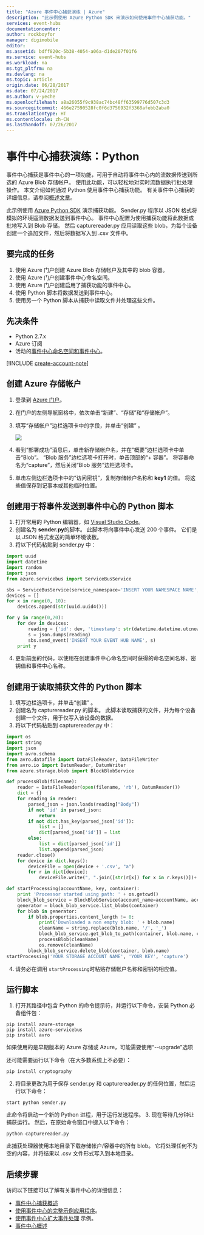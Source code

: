 ```yaml
---
title: "Azure 事件中心捕获演练 | Azure"
description: "此示例使用 Azure Python SDK 来演示如何使用事件中心捕获功能。"
services: event-hubs
documentationcenter: 
author: rockboyfor
manager: digimobile
editor: 
ms.assetid: bdff820c-5b38-4054-a06a-d1de207f01f6
ms.service: event-hubs
ms.workload: na
ms.tgt_pltfrm: na
ms.devlang: na
ms.topic: article
origin.date: 06/28/2017
ms.date: 07/24/2017
ms.author: v-yeche
ms.openlocfilehash: a8a26055f9c938ac74bc48ff63599776d507c3d3
ms.sourcegitcommit: 466e27590528fc0f6d3756932f3368afebb2aba0
ms.translationtype: HT
ms.contentlocale: zh-CN
ms.lasthandoff: 07/26/2017
---
```

# <a name="event-hubs-capture-walkthrough-python"></a>事件中心捕获演练：Python

事件中心捕获是事件中心的一项功能，可用于自动将事件中心内的流数据传送到所选的 Azure Blob 存储帐户。 使用此功能，可以轻松地对实时流数据执行批处理操作。 本文介绍如何通过 Python 使用事件中心捕获功能。 有关事件中心捕获的详细信息，请参阅[概述文章](event-hubs-archive-overview.md)。

此示例使用 [Azure Python SDK](/develop/python/) 演示捕获功能。 Sender.py 程序以 JSON 格式将模拟的环境遥测数据发送到事件中心。 事件中心配置为使用捕获功能将此数据成批地写入到 Blob 存储。 然后 capturereader.py 应用读取这些 blob，为每个设备创建一个追加​​文件，然后将数据写入到 .csv 文件中。

## <a name="what-will-be-accomplished"></a>要完成的任务

1. 使用 Azure 门户创建 Azure Blob 存储帐户及其中的 blob 容器。
2. 使用 Azure 门户创建事件中心命名空间。
3. 使用 Azure 门户创建启用了捕获功能的事件中心。
4. 使用 Python 脚本将数据发送到事件中心。
5. 使用另一个 Python 脚本从捕获中读取文件并处理这些文件。

## <a name="prerequisites"></a>先决条件

- Python 2.7.x
- Azure 订阅
- 活动的[事件中心命名空间和事件中心](event-hubs-create.md)。

[!INCLUDE [create-account-note](../../includes/create-account-note.md)]

## <a name="create-an-azure-storage-account"></a>创建 Azure 存储帐户
1. 登录到 [Azure 门户][Azure portal]。
2. 在门户的左侧导航窗格中，依次单击“新建”、“存储”和“存储帐户”。
3. 填写“存储帐户”边栏选项卡中的字段，并单击“创建” 。

   ![][1]
4. 看到“部署成功”消息后，单击新存储帐户名，并在“概要”边栏选项卡中单击“Blob”。 “Blob 服务”边栏选项卡打开时，单击顶部的“+ 容器”。 将容器命名为“capture”，然后关闭“Blob 服务”边栏选项卡。
5. 单击左侧边栏选项卡中的“访问密钥”，复制存储帐户名称和 **key1** 的值。 将这些值保存到记事本或其他临时位置。

## <a name="create-a-python-script-to-send-events-to-your-event-hub"></a>创建用于将事件发送到事件中心的 Python 脚本
1. 打开常用的 Python 编辑器，如 [Visual Studio Code][Visual Studio Code]。
2. 创建名为 **sender.py**的脚本。 此脚本将向事件中心发送 200 个事件。 它们是以 JSON 格式发送的简单环境读数。
3. 将以下代码粘贴到 sender.py 中：

  ```python
  import uuid
  import datetime
  import random
  import json
  from azure.servicebus import ServiceBusService

  sbs = ServiceBusService(service_namespace='INSERT YOUR NAMESPACE NAME', shared_access_key_name='RootManageSharedAccessKey', shared_access_key_value='INSERT YOUR KEY')
  devices = []
  for x in range(0, 10):
      devices.append(str(uuid.uuid4()))

  for y in range(0,20):
      for dev in devices:
          reading = {'id': dev, 'timestamp': str(datetime.datetime.utcnow()), 'uv': random.random(), 'temperature': random.randint(70, 100), 'humidity': random.randint(70, 100)}
          s = json.dumps(reading)
          sbs.send_event('INSERT YOUR EVENT HUB NAME', s)
      print y
  ```
4. 更新前面的代码，以使用在创建事件中心命名空间时获得的命名空间名称、密钥值和事件中心名称。

## <a name="create-a-python-script-to-read-your-capture-files"></a>创建用于读取捕获文件的 Python 脚本

1. 填写边栏选项卡，并单击“创建” 。
2. 创建名为 capturereader.py 的脚本。 此脚本读取捕获的文件，并为每个设备创建一个文件，用于仅写入该设备的数据。
3. 将以下代码粘贴到 capturereader.py 中：

  ```python
  import os
  import string
  import json
  import avro.schema
  from avro.datafile import DataFileReader, DataFileWriter
  from avro.io import DatumReader, DatumWriter
  from azure.storage.blob import BlockBlobService

  def processBlob(filename):
      reader = DataFileReader(open(filename, 'rb'), DatumReader())
      dict = {}
      for reading in reader:
          parsed_json = json.loads(reading["Body"])
          if not 'id' in parsed_json:
              return
          if not dict.has_key(parsed_json['id']):
              list = []
              dict[parsed_json['id']] = list
          else:
              list = dict[parsed_json['id']]
              list.append(parsed_json)
      reader.close()
      for device in dict.keys():
          deviceFile = open(device + '.csv', "a")
          for r in dict[device]:
              deviceFile.write(", ".join([str(r[x]) for x in r.keys()])+'\n')

  def startProcessing(accountName, key, container):
      print 'Processor started using path: ' + os.getcwd()
      block_blob_service = BlockBlobService(account_name=accountName, account_key=key)
      generator = block_blob_service.list_blobs(container)
      for blob in generator:
          if blob.properties.content_length != 0:
              print('Downloaded a non empty blob: ' + blob.name)
              cleanName = string.replace(blob.name, '/', '_')
              block_blob_service.get_blob_to_path(container, blob.name, cleanName)
              processBlob(cleanName)
              os.remove(cleanName)
          block_blob_service.delete_blob(container, blob.name)
  startProcessing('YOUR STORAGE ACCOUNT NAME', 'YOUR KEY', 'capture')
  ```
4. 请务必在调用 `startProcessing`时粘贴存储帐户名称和密钥的相应值。

## <a name="run-the-scripts"></a>运行脚本
1. 打开其路径中包含 Python 的命令提示符，并运行以下命令，安装 Python 必备组件包：

  ```
  pip install azure-storage
  pip install azure-servicebus
  pip install avro
  ```

  如果使用的是早期版本的 Azure 存储或 Azure，可能需要使用“--upgrade”选项

  还可能需要运行以下命令（在大多数系统上不必要）：

  ```
  pip install cryptography
  ```
2. 将目录更改为用于保存 sender.py 和 capturereader.py 的任何位置，然后运行以下命令：

  ```
  start python sender.py
  ```

  此命令将启动一个新的 Python 进程，用于运行发送程序。
3. 现在等待几分钟让捕获运行。 然后，在原始命令窗口中键入以下命令：

   ```
   python capturereader.py
   ```

   此捕获处理器使用本地目录下载存储帐户/容器中的所有 blob。 它将处理任何不为空的内容，并将结果以 .csv 文件形式写入到本地目录。

## <a name="next-steps"></a>后续步骤

访问以下链接可以了解有关事件中心的详细信息：

* [事件中心捕获概述][Overview of Event Hubs Capture]
* [使用事件中心的完整示例应用程序][sample application that uses Event Hubs]。
* [使用事件中心扩大事件处理][Scale out Event Processing with Event Hubs] 示例。
* [事件中心概述][Event Hubs overview]

[Azure portal]: https://portal.azure.cn/
[Overview of Event Hubs Capture]: event-hubs-archive-overview.md
[1]: ./media/event-hubs-archive-python/event-hubs-python1.png
[About Azure storage accounts]: ../storage/storage-create-storage-account.md
[Visual Studio Code]: https://code.visualstudio.com/
[Event Hubs overview]: event-hubs-overview.md
[sample application that uses Event Hubs]: https://code.msdn.microsoft.com/Service-Bus-Event-Hub-286fd097
[Scale out Event Processing with Event Hubs]: https://code.msdn.microsoft.com/Service-Bus-Event-Hub-45f43fc3